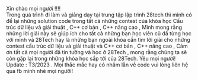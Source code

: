 Xin chào mọi người !!!!                                                                                                                                                   
Trong quá trình đi làm và giảng dạy tại trung tập lập trình 28tech thì mình có để lại những solution code trong tất cả những contest của khóa học
Cấu trúc dữ liệu và giải thuật , C++ cơ bản , C++ nâng cao , Mình mong rằng những lời giải này sẽ giúp ích cho tất cả những bạn học viên cũ đã từng học với mình và 28Tech hay là những bạn ngoài khóa cần tìm lời giải cho những contest cấu trúc dữ liệu và giải thuật và C++ cơ bản , C++ nâng cao , Cảm ơn tất cả mọi người đã tin tưởng và học ở 28Tech , mong rằng chúng ta sẽ còn gặp lại trong những khóa học sắp tới của 28Tech. Yêu mọi người!                                                                                   
Update : T3/2023 . Mọi thắc mắc hay có nhầm lẫn về code vui lòng liên hệ qua fb mình nhé mọi người!
